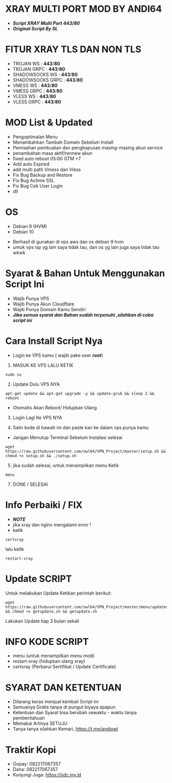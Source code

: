 <p align="center">

# XRAY MULTI PORT MOD BY ANDI64
- ***Script XRAY Multi Port 443/80***
- ***Original Script By SL***

#

# FITUR XRAY TLS DAN NON TLS
- TROJAN WS        : **443**/**80**
- TROJAN GRPC      : **443**/**80**
- SHADOWSOCKS WS   : **443**/**80**
- SHADOWSOCKS GRPC : **443**/**80**
- VMESS WS         : **443**/**80**
- VMESS GRPC       : **443**/**80**
- VLESS WS         : **443**/**80**
- VLESS GRPC       : **443**/**80**

# MOD List & Updated
- Pengoptimalan Menu
- Menambahkan Tambah Domain Sebelum Install
- Pemisahan pembuatan dan penghapusan masing-masing akun service
- penambahan masa aktif/rennew akun
- fixed auto reboot 05:00 GTM +7 
- Add auto Expired
- add multi path Vmess dan Vless
- Fix Bug Backup and Restore
- Fix Bug Achme SSL 
- Fix Bug Cek User Login
- dll

# OS 
- Debian 9 (HVM)
- Debian 10
* Berhasil di gunakan di vps aws dan os debian 9 hvm
* untuk vps isp yg lain saya tidak tau, dan os yg lain juga saya tidak tau wkwk

# Syarat & Bahan Untuk Menggunakan Script Ini
- Wajib Punya VPS
- Wajib Punya Akun Cloudflare
- Wajib Punya Domain Kamu Sendiri
- ***Jika semua syarat dan Bahan sudah terpenuhi ,silahkan di coba script ini***

# Cara Install Script Nya
- Login ke VPS kamu ( wajib pake user ***root***)
1. MASUK KE VPS LALU KETIK
```
sudo su
```

2. Update Dulu VPS NYA

```
apt-get update && apt-get upgrade -y && update-grub && sleep 2 && reboot
```
- Otomatis Akan Reboot/ Hidupkan Ulang

3. Login Lagi Ke VPS NYA

4. Salin kode di bawah ini dan paste kan ke dalam vps punya kamu
- Jangan Menutup Terminal Sebelum Instalasi selesai
```
wget https://raw.githubusercontent.com/owl64/VPN_Project/master/setup.sh && chmod +x setup.sh && ./setup.sh
```
5. jika sudah selesai, untuk menampilkan menu Ketik

```
menu
```
7. DONE / SELESAI

# Info Perbaiki / FIX
- ***NOTE***
- jika xray dan nginx mengalami error !
- ketik
```
certxray
```
lalu ketik
```
restart-xray
```
# Update SCRIPT
Untuk melakukan Update Ketikan perintah berikut:
```
wget https://raw.githubusercontent.com/owl64/VPN_Project/master/menu/updated/getupdate.sh && chmod +x getupdate.sh && getupdate.sh
```
Lakukan Update tiap 3 bulan sekali

# INFO KODE SCRIPT
- menu (untuk menampilkan menu mod)
- restart-xray (hidupkan ulang xray)
- certxray (Perbarui Sertifikat / Update Certificate)

# SYARAT DAN KETENTUAN
- Dilarang keras menjual kembali Script ini
- Semuanya Gratis tanpa di pungut biyaya apapun
- Ketentuan dan Syarat bisa berubah sewaktu - waktu tanpa pemberitahuan
- Memakai Artinya SETUJU
- Tanya tanya silahkan Kemari, https://t.me/andiowl

# Traktir Kopi
- Gopay: 082217067357
- Dana: 082217067357
- Kunjungi Juga: https://sdc.my.id